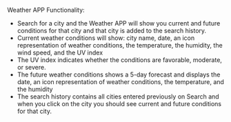 Weather APP Functionality:

- Search for a city and the Weather APP will show you current and future conditions for that city and that city is added to the search history.
- Current weather conditions will show: city name, date, an icon representation of weather conditions, the temperature, the humidity, the wind speed, and the UV index
- The UV index indicates whether the conditions are favorable, moderate, or severe.
- The future weather conditions shows a 5-day forecast and displays the date, an icon representation of weather conditions, the temperature, and the humidity
- The search history contains all cities entered previously on Search and when you click on the city you should see current and future conditions for that city.
